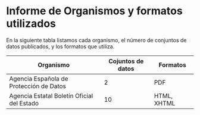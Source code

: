 # Informe de Organismos y formatos utilizados
En la siguiente tabla listamos cada organismo, el número de conjuntos de datos publicados, y los formatos que utiliza.

Organismo | Cojuntos de datos | Formatos
-- | -- | --
Agencia Española de Protección de Datos | 2 | PDF
Agencia Estatal Boletín Oficial del Estado | 10 | HTML, XHTML
